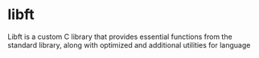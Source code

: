 # libft
Libft is a custom C library that provides essential functions from the standard library, along with optimized and additional utilities for language
